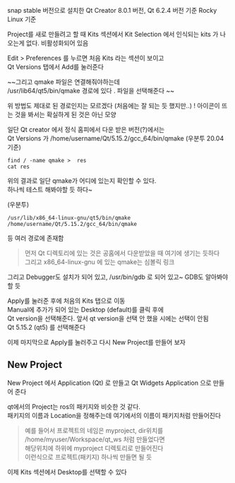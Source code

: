 snap stable 버전으로 설치한 Qt Creator 8.0.1 버전, Qt 6.2.4 버전 기준
Rocky Linux 기준

Project를 새로 만들려고 할 때
Kits 섹션에서 Kit Selection 에서 인식되는 kits 가 나오는게 없다. 비활성화되어 있음


Edit > Preferences 를 누르면 처음 Kits 라는 섹션이 보이고   
Qt Versions 탭에서 Add를 눌러준다  

~~그리고 qmake 파일은 연결해줘야하는데  
/usr/lib64/qt5/bin/qmake  경로에 있다 . 파일을 선택해준다 ~~   

위 방법도 제대로 된 경로인지는 모르겠다 (처음에는 잘 되는 듯 했지만..)
! 아이콘이 뜨는 것을 봐서는 확실하게 된 것은 아닌 모양  

일단 Qt creator 에서 정식 홈피에서 다운 받은 버전(?)에서는  
Qt Versions 가 /home/username/Qt/5.15.2/gcc_64/bin/qmake  (우분투 20.04 기준)

```
find / -name qmake >  res
cat res
```
위의 결과로 일단 qmake가 어디에 있는지 확인할 수 있다.   
하나씩 테스트 해봐야할 듯 하다~

(우분투)
```
/usr/lib/x86_64-linux-gnu/qt5/bin/qmake   
/home/username/Qt/5.15.2/gcc_64/bin/qmake
```
등 여러 경로에 존재함   

> 먼저 Qt 디렉토리에 있는 것은 공홈에서 다운받았을 때 여기에 생기는 듯하다   
> 그리고 x86_64-linux-gnu 에 있는 qmake는 심볼릭 링크

그리고 Debugger도 설치가 되어 있고, /usr/bin/gdb   로 되어 있고~ 
GDB도 알아봐야할 듯   

Apply를 눌러준 후에 처음의 Kits 탭으로 이동  
Manual에 추가가 되어 있는 Desktop (default)를 클릭 후에   
Qt version을 선택해준다. 앞서 qt version을 선택 안 했을 시에는 선택이 안됨   
Qt 5.15.2 (qt5) 를 선택해준다  

이제 마지막으로 Apply를 눌러주고 다시 New Project를 만들어 보자  

## New Project
New Project 에서 Application (Qt) 로 만들고 Qt Widgets Application 으로 만들어 준다   

qt에서의 Project는 ros의 패키지와 비슷한 것 같다.   
패키지의 이름과 Location을 정해주는데 여기에서의 이름이 패키지처럼 만들어진다   
> 예를 들어서 프로젝트의 네임은 myproject,  dir위치를 
 /home/myuser/Workspace/qt_ws  처럼 만들었다면    
 해당위치에 하위에 myproject 디렉토리로 만들어진다  
 이런식으로 프로젝트(패키지) 하나씩 만들면 될 듯


이제 Kits 섹션에서 Desktop를 선택할 수 있다 

